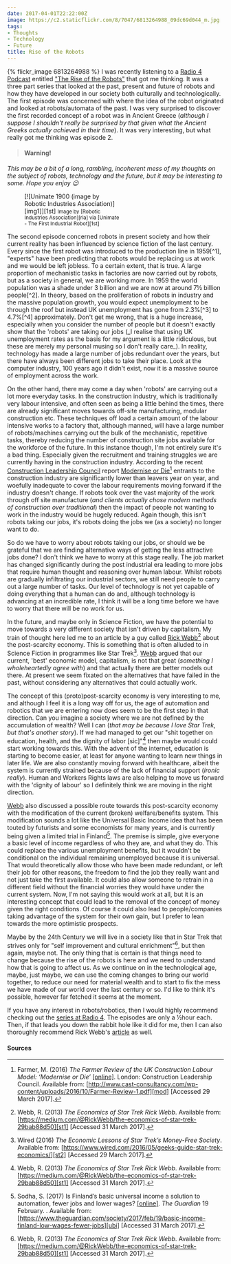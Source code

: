 ```yaml
---
date: 2017-04-01T22:22:00Z
image: https://c2.staticflickr.com/8/7047/6813264988_09dc69d044_m.jpg
tags:
- Thoughts
- Technology
- Future
title: Rise of the Robots
---
```


{% flickr_image 6813264988 %}
I was recently listening to a [Radio 4 Podcast][r4] entitled ["The Rise of the
Robots"][ror] that got me thinking. It was a three part series that looked at
the past, present and future of robots and how they have developed in our
society both culturally and technologically. The first episode was concerned
with where the idea of the robot originated and looked at robots/automata of
the past. I was very surprised to discover the first recorded concept of a robot
was in Ancient Greece (_although I suppose I shouldn't really be surprised by
that given what the Ancient Greeks actually achieved in their time_). It was
very interesting, but what really got me thinking was episode 2.

> #### Warning!
  _This may be a bit of a long, rambling, incoherent mess of my thoughts on the
  subject of robots, technology and the future, but it may be interesting to 
  some. Hope you enjoy :wink:_

<figure class='flickr image alignright' style='width: 225px;' markdown='1'>
[![Unimate 1900 (image by Robotic Industries Association)][img1]][1st]
<small class='aligncentre' markdown='1'>Image by [Robotic Industries 
  Association][ria] via [Unimate - The First Industrial Robot][1st]</small>
</figure>
The second episode concerned robots in present society and how their current
reality has been influenced by science fiction of the last century. Every since
the first robot was introduced to the production line in 1959[^1], "experts"
have been predicting that robots would be replacing us at work and we would be
left jobless. To a certain extent, that is true. A large proportion of
mechanistic tasks in factories are now carried out by robots, but as a society
in general, we are working more. In 1959 the world population was a shade under
3 billion and we are now at around 7&frac12; billion people[^2]. In theory,
based on the proliferation of robots in industry and the massive population
growth, you would expect unemployment to be through the roof but instead UK
unemployment has gone from 2.3%[^3] to 4.7%[^4] approximately. Don't get me
wrong, that is a huge increase, especially when you consider the number of
people but it doesn't exactly show that the 'robots' are taking our jobs (_I
realise that using UK unemployment rates as the basis for my argument is a
little ridiculous, but these are merely my personal musing so I don't really
care_). In reality, technology has made a large number of jobs redundant over
the years, but there have always been different jobs to take their place. Look
at the computer industry, 100 years ago it didn't exist, now it is a massive
source of employment across the work.

On the other hand, there may come a day when 'robots' are carrying out a lot
more everyday tasks. In the construction industry, which is traditionally very
labour intensive, and often seen as being a little behind the times, there are
already significant moves towards off-site manufacturing, modular construction
etc. These techniques off load a certain amount of the labour intensive works to
a factory that, although manned, will have a large number of robots/machines
carrying out the bulk of the mechanistic, repetitive tasks, thereby reducing the
number of construction site jobs available for the workforce of the future. In
this instance though, I'm not entirely sure it's a bad thing. Especially given
the recruitment and training struggles we are currently having in the
construction industry. According to the recent [Construction Leadership
Council][clc] report [Modernise or Die][mod][^5] entrants to the construction
industry are significantly lower than leavers year on year, and woefully
inadequate to cover the labour requirements moving forward if the industry
doesn't change. If robots took over the vast majority of the work through off
site manufacture (_and clients actually chose modern methods of construction
over traditional_) then the impact of people not wanting to work in the industry
would be hugely reduced. Again though, this isn't robots taking our jobs, it's 
robots doing the jobs we (as a society) no longer want to do.

So do we have to worry about robots taking our jobs, or should we be grateful
that we are finding alternative ways of getting the less attractive jobs done?
I don't think we have to worry at this stage really. The job market has changed
significantly during the post industrial era leading to more jobs that require
human thought and reasoning over human labour. Whilst robots are gradually
infiltrating our industrial sectors, we still need people to carry out a large
number of tasks. Our level of technology is not yet capable of doing everything
that a human can do and, although technology is advancing at an incredible rate,
I think it will be a long time before we have to worry that there will be no
work for us.

In the future, and maybe only in Science Fiction, we have the potential to move
towards a very different society that isn't driven by capitalism. My train of 
thought here led me to an article by a guy called [Rick Webb][st1][^6] about the
post-scarcity economy.  This is something that is often alluded to in Science
Fiction in programmes like Star Trek[^7]. [Webb][st1] argued that our current,
'best' economic model, capitalism, is not that great (_something I
wholeheartedly agree with_) and that actually there are better models out there.
At present we seem fixated on the alternatives that have failed in the past,
without considering any alternatives that could actually work.

The concept of this (proto)post-scarcity economy is very interesting to me, and
although I feel it is a long way off for us, the age of automation and robotics
that we are entering now does seem to be the first step in that direction. Can
you imagine a society where we are not defined by the accumulation of wealth?
Well I can (_that may be because I love Star Trek, but that's another story_).
If we had managed to get our "shit together on education, health, and the
dignity of labor [sic]"[^6] then maybe would could start working towards this.
With the advent of the internet, education is starting to become easier, at
least for anyone wanting to learn new things in later life. We are also
constantly moving forward with healthcare, albeit the system is currently
strained because of the lack of financial support (_ironic really_). Human and
Workers Rights laws are also helping to move us forward with the 'dignity of
labour' so I definitely think we are moving in the right direction.

[Webb][st1] also discussed a possible route towards this post-scarcity economy
with the modification of the current (broken) welfare/benefits system. This
modification sounds a lot like the Universal Basic Income idea that has been 
touted by futurists and some economists for many years, and is currently being
given a limited trial in Finland[^8]. The premise is simple, give everyone a
basic level of income regardless of who they are, and what they do. This could
replace the various unemployment benefits, but it wouldn't be conditional on the
individual remaining unemployed because it is universal. That would
theoretically allow those who have been made redundant, or left their job for
other reasons, the freedom to find the job they really want and not just take
the first available. It could also allow someone to retrain in a different field
without the financial worries they would have under the current system. Now, I'm
not saying this would work at all, but it is an interesting concept that could
lead to the removal of the concept of money given the right conditions. Of
course it could also lead to people/companies taking advantage of the system for
their own gain, but I prefer to lean towards the more optimistic prospects.

Maybe by the 24th Century we will live in a society like that in Star Trek that
strives only for "self improvement and cultural enrichment"[^6], but then again,
maybe not. The only thing that is certain is that things need to change because
the rise of the robots is here and we need to understand how that is going to
affect us. As we continue on in the technological age, maybe, just maybe, we can
use the coming changes to bring our world together, to reduce our need for 
material wealth and to start to fix the mess we have made of our world over the
last century or so. I'd like to think it's possible, however far fetched it 
seems at the moment.

If you have any interest in robots/robotics, then I would highly recommend
checking out the [series at Radio 4][ror]. The episodes are only a &frac12;hour
each. Then, if that leads you down the rabbit hole like it did for me, then I
can also thoroughly recommend Rick Webb's [article][st1] as well. 


#### Sources



[^1]: Robotic Industries Association (2017) _Unimate - The First Industrial Robot_. Available from: [http://www.robotics.org/joseph-engelberger/unimate.cfm][1st] [Accessed 28 March 2017].
[^2]: Roser, M. and Ortiz-Ospina, E. (2017) _World Population Growth_. Available from: [https://ourworldindata.org/world-population-growth/][pop] [Accessed 29 March 2017].
[^3]: Denman, J. and McDonald, P. (1996) Unemployment statistics from 1881 to the present day. _Labour Market Trends_ [[online]][lmt]. January 1996, pp. 5-17. [Accessed 29 March 2017].
[^4]: Office of National Statistics (2017) _Statistical bulletin: UK labour market: Mar 2017_ [[online]][elm]. Newport: Office of National Statistics. Available from: [https://www.ons.gov.uk/employmentandlabourmarket/peopleinwork/employmentandemployeetypes/bulletins/uklabourmarket/mar2017][elm] [Accessed 29 March 2017].
[^5]: Farmer, M. (2016) _The Farmer Review of the UK Construction Labour Model: ‘Modernise or Die’_ [[online]][mod]. London: Construction Leadership Council. Available from: [http://www.cast-consultancy.com/wp-content/uploads/2016/10/Farmer-Review-1.pdf][mod] [Accessed 29 March 2017].
[^6]: Webb, R. (2013) _The Economics of Star Trek Rick Webb_. Available from: [https://medium.com/@RickWebb/the-economics-of-star-trek-29bab88d50][st1] [Accessed 31 March 2017].
[^7]: Wired (2016) _The Economic Lessons of Star Trek’s Money-Free Society_. Available from: [https://www.wired.com/2016/05/geeks-guide-star-trek-economics/][st2] [Accessed 29 March 2017].
[^8]: Sodha, S. (2017) Is Finland’s basic universal income a solution to automation, fewer jobs and lower wages? [[online]][ubi]. _The Guardian_ 19 February. . Available from: [https://www.theguardian.com/society/2017/feb/19/basic-income-finland-low-wages-fewer-jobs][ubi] [Accessed 31 March 2017].


[r4]: http://www.bbc.co.uk/podcasts/radio4 "BBC Podcasts - Radio 4"
[ror]: http://www.bbc.co.uk/programmes/b08fg08m "BBC Radio 4 - The Rise of the Robots"
[1st]: https://www.robotics.org/joseph-engelberger/unimate.cfm "Unimate - The First Industrial Robot"
[pop]: https://ourworldindata.org/world-population-growth/ "World Population Growth"
[lmt]: https://www.ons.gov.uk/ons/rel/lms/labour-market-trends--discontinued-/january-1996/unemployment-since-1881.pdf "Unemployment statistics from 1881 to the present day"
[elm]: https://www.ons.gov.uk/employmentandlabourmarket/peopleinwork/employmentandemployeetypes/bulletins/uklabourmarket/mar2017 "Statistical bulletin: UK labour market: Mar 2017"
[ria]: https://www.robotics.org/ "RIA - Robotics Online - Industrial Robot Automation"
[clc]: http://www.constructionleadershipcouncil.co.uk/ "Construction Leadership Council"
[mod]: http://www.cast-consultancy.com/wp-content/uploads/2016/10/Farmer-Review-1.pdf "The Farmer Review of the UK Construction Labour Model: ‘Modernise or Die’"
[st1]: https://medium.com/@RickWebb/the-economics-of-star-trek-29bab88d50 "The Economics of Star Trek Rick Webb"
[st2]: https://www.wired.com/2016/05/geeks-guide-star-trek-economics/ "The Economic Lessons of Star Trek’s Money-Free Society | WIRED"
[ubi]: https://www.theguardian.com/society/2017/feb/19/basic-income-finland-low-wages-fewer-jobs "Is Finland’s basic universal income a solution to automation, fewer jobs and lower wages?"
[cc]: https://www.flickr.com/photos/wiredforsound23/ "Chris Christian"
[fl]: https://www.flickr.com/photos/wiredforsound23/6813264988 "Rock Em Sock Em Robots"

[img1]: https://www.robotics.org/joseph-engelberger/images/tonight_show.jpg